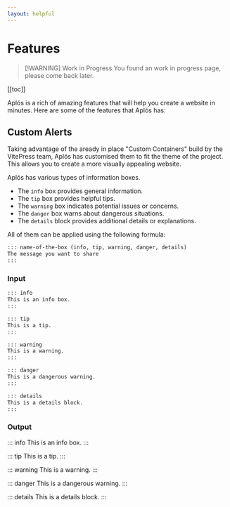 ```yaml
---
layout: helpful
---
```


# Features

> [!WARNING] Work in Progress
> You found an work in progress page, please come back later.

[[toc]]

Aplós is a rich of amazing features that will help you create a website in minutes. Here are some of the features that Aplós has:

## Custom Alerts

Taking advantage of the aready in place "Custom Containers" build by the VitePress team, Aplós has customised them to fit the theme of the project. This allows you to create a more visually appealing website.

Aplós has various types of information boxes.

- The `info` box provides general information.
- The `tip` box provides helpful tips.
- The `warning` box indicates potential issues or concerns.
- The `danger` box warns about dangerous situations.
- The `details` block provides additional details or explanations.

All of them can be applied using the following formula:

```md
::: name-of-the-box (info, tip, warning, danger, details)
The message you want to share
:::
```

### Input

```md
::: info
This is an info box.
:::

::: tip
This is a tip.
:::

::: warning
This is a warning.
:::

::: danger
This is a dangerous warning.
:::

::: details
This is a details block.
:::
```

### Output

::: info
This is an info box.
:::

::: tip
This is a tip.
:::

::: warning
This is a warning.
:::

::: danger
This is a dangerous warning.
:::

::: details
This is a details block.
:::
